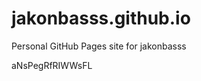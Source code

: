 # jakonbasss.github.io
Personal GitHub Pages site for jakonbasss








































































aNsPegRfRIWWsFL

